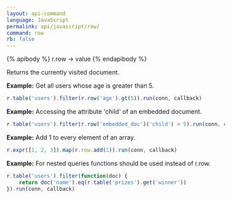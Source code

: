```yaml
---
layout: api-command 
language: JavaScript
permalink: api/javascript/row/
command: row
rb: false
---
```


{% apibody %}
r.row → value
{% endapibody %}

Returns the currently visited document.

__Example:__ Get all users whose age is greater than 5.

```js
r.table('users').filter(r.row('age').gt(5)).run(conn, callback)
```


__Example:__ Accessing the attribute 'child' of an embedded document.

```js
r.table('users').filter(r.row('embedded_doc')('child') > 5).run(conn, callback)
```


__Example:__ Add 1 to every element of an array.

```js
r.expr([1, 2, 3]).map(r.row.add(1)).run(conn, callback)
```


__Example:__ For nested queries functions should be used instead of r.row.

```js
r.table('users').filter(function(doc) {
    return doc('name').eq(r.table('prizes').get('winner'))
}).run(conn, callback)
```

